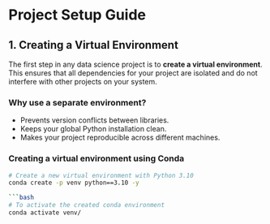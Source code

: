 # Project Setup Guide

## 1. Creating a Virtual Environment

The first step in any data science project is to **create a virtual environment**.  
This ensures that all dependencies for your project are isolated and do not interfere with other projects on your system.

### Why use a separate environment?
- Prevents version conflicts between libraries.
- Keeps your global Python installation clean.
- Makes your project reproducible across different machines.

### Creating a virtual environment using Conda

```bash
# Create a new virtual environment with Python 3.10
conda create -p venv python==3.10 -y

```bash
# To activate the created conda environment
conda activate venv/

